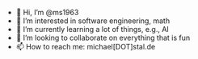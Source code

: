 - 👋 Hi, I’m @ms1963
- 👀 I’m interested in software engineering, math
- 🌱 I’m currently learning a lot of things, e.g., AI
- 💞️ I’m looking to collaborate on everything that is fun
- 📫 How to reach me: michael[DOT]stal.de

<!---
ms1963/ms1963 is a ✨ special ✨ repository because its `README.md` (this file) appears on your GitHub profile.
You can click the Preview link to take a look at your changes.
--->
